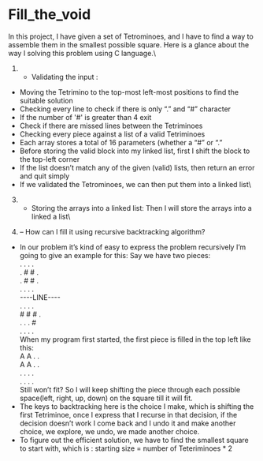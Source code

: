 # Fill_the_void
In this project, I have given a set of Tetrominoes, and I have to find a way to assemble them in the smallest possible square. Here is a glance about the way I solving this problem using C language.\

1) - Validating the input :
- Moving the Tetrimino to the top-most left-most positions to find the suitable solution
- Checking every line to check if there is only “.” and “#” character
- If the number of '#' is greater than 4 exit
- Check if there are missed lines between the Tetriminoes
- Checking every piece against a list of a valid Tetriminoes
- Each array stores a total of 16 parameters (whether a “#” or “.” 
- Before storing the valid block into my linked list, first I shift the block to the top-left corner
- If the list doesn’t match any of the given (valid) lists, then return an error and quit simply
- If we validated the Tetrominoes, we can then put them into a linked list\

3) - Storing the arrays into a linked list:
Then I will store the arrays into a linked a list\

4) – How can I fill it using recursive backtracking algorithm?
- In our problem it’s kind of easy to express the problem recursively
I’m going to give an example for this:
Say we have two pieces:\
                              . . . .                                     
                              . # # .\
                              . # # .\
                              . . . .\
                              ----LINE----\
                              . . . .\
                              # # # .\
                              . . . #\
                              . . . .\
When my program first started, the first piece is filled in the top left like this:\
                              A A . .\
                              A A . .\
                              . . . .\
                              . . . .\
Still won’t fit? So I will keep shifting the piece through each possible space(left, right, up, down) on the square till it will fit.
- The keys to backtracking here is the choice I make, which is shifting the first Tetriminoe, once I express that I recurse in that decision, if the decision doesn’t work I come back and I undo it and make another choice, we explore, we undo, we made another choice.
- To figure out the efficient solution, we have to find the smallest square to start with, which is : starting size = number of Teteriminoes * 2






